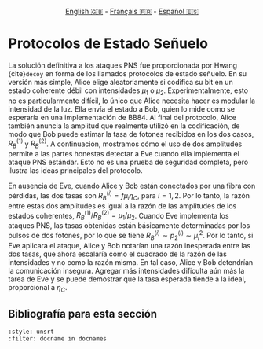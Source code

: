 <p style="text-align: center;">
    <a id="linken" href="../../../../en/content/index.html">English &#x1F1EC;&#x1F1E7;</a> - 
    <a id="linkfr" href="../../../../fr/content/index.html">Français &#x1F1EB;&#x1F1F7;</a> - 
    <a id="linkes" href="../../../../es/content/index.html">Español &#x1F1EA;&#x1F1F8;</a>
</p>
<script>
    currentPage = window.location.href;
    beforeLang = currentPage.slice(0, currentPage.indexOf("content") - 3);
    afterLang = currentPage.slice(currentPage.indexOf("content"));
    document.getElementById("linken").href = beforeLang + "en/" + afterLang;
    document.getElementById("linkfr").href = beforeLang + "fr/" + afterLang;
    document.getElementById("linkes").href = beforeLang + "es/" + afterLang;
</script>



# Protocolos de Estado Señuelo

La solución definitiva a los ataques PNS fue proporcionada por Hwang {cite}`decoy` en forma de los llamados protocolos de estado señuelo. En su versión más simple, Alice elige aleatoriamente si codifica su bit en un estado coherente débil con intensidades $\mu_1$ o $\mu_2$. Experimentalmente, esto no es particularmente difícil, lo único que Alice necesita hacer es modular la intensidad de la luz. Ella envía el estado a Bob, quien lo mide como se esperaría en una implementación de BB84. Al final del protocolo, Alice también anuncia la amplitud que realmente utilizó en la codificación, de modo que Bob puede estimar la tasa de fotones recibidos en los dos casos, $R_B^{(1)}$ y $R_B^{(2)}$. A continuación, mostramos cómo el uso de dos amplitudes permite a las partes honestas detectar a Eve cuando ella implementa el ataque PNS estándar. Esto no es una prueba de seguridad completa, pero ilustra las ideas principales del protocolo.

En ausencia de Eve, cuando Alice y Bob están conectados por una fibra con pérdidas, las dos tasas son $R_B^{(i)}=f\mu_i\eta_C$, para $i=1,2$. Por lo tanto, la razón entre estas dos amplitudes es igual a la razón de las amplitudes de los estados coherentes, $R_B^{(1)} /R_B^{(2)}=\mu_1/\mu_2$. Cuando Eve implementa los ataques PNS, las tasas obtenidas están básicamente determinadas por los pulsos de dos fotones, por lo que se tiene $R_B^{(i)}\sim p_2^{(i)}\sim\mu_i^2$. Por lo tanto, si Eve aplicara el ataque, Alice y Bob notarían una razón inesperada entre las dos tasas, que ahora escalaría como el cuadrado de la razón de las intensidades y no como la razón misma. En tal caso, Alice y Bob detendrían la comunicación insegura. Agregar más intensidades dificulta aún más la tarea de Eve y se puede demostrar que la tasa esperada tiende a la ideal, proporcional a $\eta_C$.

## Bibliografía para esta sección
```{bibliography}
:style: unsrt
:filter: docname in docnames
```

